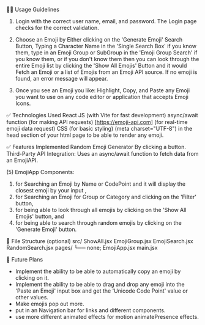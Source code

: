 🧑‍💻 Usage Guidelines

1. Login with the correct user name, email, and password. The Login page checks for the correct validation.
 
 2. Choose an Emoji by Either clicking on the 'Generate Emoji' Search Button, Typing a Character Name in the 'Single Search Box' if you know them, type in an Emoji Group or SubGroup in the 'Emoji Group Search' if you know them, or if you don't know them then you can look through the entire Emoji list by clicking the 'Show All Emojis' Button and it would Fetch an Emoji or a list of Emojis from an Emoji API source. If no emoji is found, an error message will appear.

 3. Once you see an Emoji you like: Highlight, Copy, and Paste any Emoji you want to use on any code editor or application that accepts Emoji Icons. 

 
 ✅ Technologies Used
React JS (with Vite for fast development)
async/await function (for making API requests)
[https://emoji-api.com] (for real-time emoji data request)
CSS (for basic styling)
(meta charset="UTF-8") in the head section of your html page to be able to render any emoji.
 

✅ Features Implemented
Random Emoji Generator By clicking a button.
Third-Party API Integration: Uses an async/await function to fetch data from an EmojiAPI.

(5) EmojiApp Components: 

1. for Searching an Emoji by Name or CodePoint and it will display the closest emoji by your input , 
2. for Searching an Emoji for Group or Category and clicking on the 'Filter' button,
3. for being able to look through all emojis by clicking on the 'Show All Emojis' button, and 
4. for being able to search through random emojis by clicking on the 'Generate Emoji' button.  
 

📂 File Structure (optional)
src/
    ShowAll.jsx 
    EmojiGroup.jsx
    EmojiSearch.jsx
    RandomSearch.jsx
    pages/
   └── none;
EmojiApp.jsx
main.jsx

🔁 Future Plans
* Implement the ability to be able to automatically copy an emoji by clicking on it.
* Implement the ability to be able to drag and drop any emoji into the 'Paste an Emoji' input box and get the 'Unicode Code Point' value or other values. 
* Make emojis pop out more.
* put in an Navigation bar for links and different components.
* use more different animated effects for motion animatePresence effects.

